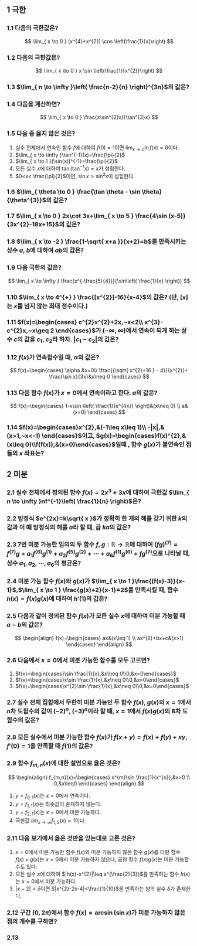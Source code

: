 ## 1 극한
### 1.1 다음의 극한값은? 
$$
\lim_{ x \to 0 }  (x^{4}+x^{2}) \cos \left(\frac{1}{x}\right)
$$


### 1.2 다음의 극한값은? 
$$
\lim_{ x \to 0 } x \sin \left(\frac{1}{x^{2}}\right)
$$


### 1.3 $\lim_{ n \to \infty }\left( \frac{n-2}{n} \right)^{3n}$의 값은?


### 1.4 다음을 계산하면?
$$
\lim_{ x \to 0 } \frac{x\sin^{2}x}{\tan^{3}x}
$$


### 1.5 다음 중 옳지 않은 것은?
1. 실수 전체에서 연속인 함수 $f$에 대하여 $f(0)=1$이면 $\lim_{ x \to 0 }\ln f(x)=0$이다.
2. $\lim_{ x \to \infty }\tan^{-1}(x)=\frac{\pi}{2}$
3. $\lim_{ x \to 1 }(\sin(x))^{-1}=\frac{\pi}{2}$
4. 모든 실수 $x$에 대하여 $\tan(\tan^{-1}x)=x$가 성립한다.
5. $0<x< \frac{\pi}{2}$이면, $\sin x>\sin^{2}x$이 성립한다.


### 1.6 $\lim_{ \theta \to 0 } \frac{\tan \theta - \sin \theta}{\theta^{3}}$의 값은?


### 1.7 $\lim_{ x \to 0 } 2x\cot 3x+\lim_{ x \to 5 } \frac{4\sin (x-5)}{3x^{2}-18x+15}$의 값은?


### 1.8 $\lim_{ x \to -2 } \frac{1-\sqrt{ x+a }}{x+2}=b$를 만족시키는 상수 $a$, $b$에 대하여 $ab$의 값은?


### 1.9 다음 극한의 값은?
$$
\lim_{ x \to \infty } \frac{x^{-\frac{5}{4}}}{\sin\left( \frac{1}{x} \right)}
$$
### 1.10 $\lim_{ x \to 4^{+} } \frac{[x^{2}]-16}{x-4}$의 값은? (단, $[x]$는 $x$를 넘지 않는 최대 정수이다.)


### 1.11 $f(x)=\begin{cases} c^{2}x^{2}+2x,~x<2\\ x^{3}-c^{2}x,~x\geq 2 \end{cases}$가 $(-\infty, \infty)$에서 연속이 되게 하는 상수 $c$의 값을 $c_{1}$, $c_{2}$라 하자. $|c_{1}-c_{2}|$의 값은?



### 1.12 $f(x)$가 연속함수일 때, $\alpha$의 값은?
$$
f(x)=\begin{cases}
\alpha &x=0\\
\frac{{\sqrt{ x^{2}+16 } - 4}}{x^{2}}+ \frac{\sin x}{3x}&x\neq 0
\end{cases}
$$


### 1.13 다음 함수 $f(x)$가 $x=0$에서 연속이라고 한다. $a$의 값은? 
$$
f(x)=\begin{cases}
1-x\sin \left( \frac{1}{e^{4x}} \right)&(x\neq 0) \\
a&(x=0)
\end{cases}
$$


### 1.14 $f(x)=\begin{cases}x^{2},&(-1\leq x\leq 1)\\ -|x|,&(x>1,~x<-1) \end{cases}$이고, $g(x)=\begin{cases}f(x)^{2},&(x\leq 0)\\f(f(x)),&(x>0)\end{cases}$일때 , 함수 $g(x)$가 불연속인 점들의 $x$ 좌표는?


## 2 미분
### 2.1 실수 전체에서 정의된 함수 $f(x)=2x^{3}+3x$에 대하여 극한값 $\lim_{ n \to \infty }nf^{-1}\left( \frac{1}{n} \right)$은?


### 2.2 방정식 $e^{2x}=k\sqrt{ x }$가 정확히 한 개의 해를 갖기 위한 $k$의 값과 이 때 방정식의 해를 $a$라 할 때, 곱 $ka$의 값은?


### 2.3 7번 미분 가능한 임의의 두 함수 $f, g:\mathbb{R}\to\mathbb{R}$에 대하여 $(fg)^{(7)}=f^{(7)}g+a_{1}f^{(6)}g^{(1)}+a_{2}f^{(5)}g^{(2)}+\cdots+a_{6}f^{(1)}g^{(6)}+fg^{(7)}$으로 나타날 때, 상수 $a_{1},a_{2},\cdots,a_{6}$의 평균은?


### 2.4 미분 가능 함수 $f(x)$와 $g(x)$가 $\lim_{ x \to 1 }\frac{(f(x)-3)}{x-1}$,$\lim_{ x \to 1 } \frac{g(x)+2}{x-1}=2$를 만족시킬 때, 함수 $h(x)=f(x)g(x)$에 대하여 $h'(1)$의 값은?


### 2.5 다음과 같이 정의된 함수 $f(x)$가 모든 실수 $x$에 대하여 미분 가능할 때 $a-b$의 값은?
$$
\begin{align}
f(x)=\begin{cases}
ax&(x\leq 1) \\
ax^{2}+bx+c&(x>1)
\end{cases}
\end{align}
$$
### 2.6 다음에서 $x=0$에서 미분 가능한 함수를 모두 고르면?
1. $f(x)=\begin{cases}\sin \frac{1}{x},&x\neq 0\\0,&x=0\end{cases}$
2. $f(x)=\begin{cases}x\sin \frac{1}{x},&x\neq 0\\0,&x=0\end{cases}$
3. $f(x)=\begin{cases}x^{2}\sin \frac{1}{x},&x\neq 0\\0,&x=0\end{cases}$
### 2.7 실수 전체 집합에서 무한히 미분 가능인 두 함수 $f(x)$, $g(x)$의 $x=1$에서 $n$차 도함수의 값이 $(-2)^{n}$, $(-3)^{n}$이라 할 때, $x=1$에서 $f(x)g(x)$의 8차 도함수의 값은?


### 2.8 모든 실수에서 미분 가능한 함수 $f(x)$가 $f(x+y)=f(x)+f(y)+xy, f'(0)=1$을 만족할 때 $f(1)$의 값은?


### 2.9 함수 $f_{m,n}(x)$에 대한 설명으로 옳은 것은?
$$
\begin{align}
f_{m,n}(x)=\begin{cases}
x^{m}\sin \frac{1}{x^{n}},&x>0 \\
0,&x\leq0
\end{cases}
\end{align}
$$
1. $y=f_{0,1}(x)$는 $x=0$에서 연속이다.
2. $y=f_{1,1}(x)$는 최솟값이 존재하지 않는다.
3. $y=f_{2,1}(x)$는 $x=0$에서 미분 가능하다.
4. 극한값 $lim_{x\to \infty}f_{1,2}(x)=1$이다.

### 2.11 다음 보기에서 옳은 것만을 있는대로 고른 것은?
1. $x=0$에서 미분 가능한 함수 $f(x)$와 미분 가능하지 않은 함수 $g(x)$를 더한 함수 $f(x)+g(x)$는 $x=0$에서 미분 가능하지 않으나, 곱한 함수 $f(x)g(x)$는 미분 가능할 수도 있다.
2. 모든 실수 $x$에 대하여 $|h(x)-x^{2}|\leq x^{\frac{2}{3}}$를 만족하는 함수 $h(x)$는 $x=0$에서 미분 가능하다.
3. $|x-2|<\delta$이면 $|x^{2}-2x-4|<\frac{1}{10}$을 만족하는 양의 실수 $\delta$가 존재한다.
### 2.12 구간 $(0, 2\pi)$에서 함수 $f(x)=\arcsin(\sin x)$가 미분 가능하지 않은 점의 개수를 구하면?
### 2.13